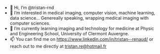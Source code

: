 - 👋 Hi, I’m @tristan-rnd
- 👀 I’m interested in medical imaging, computer vision, machine learning, data science... Genereally speaking, wrapping medical imaging with computer sciences.
- 🌱 I’m currently learning imaging and technology for medicine at Physic and Engineering School, University of Clermont Auvergne.
- 📫 You can find me on https://www.linkedin.com/in/tristan--renaud/ or reach out to me directly at tristan.re@hotmail.fr

